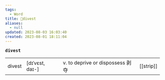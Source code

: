 ```yaml
---
tags:
  - Word
title: 📖divest
aliases:
  - null
updated: 2023-08-03 16:03:40
created: 2023-08-01 18:11:04
---
```


<pre><strong>divest</strong></pre>
|   |   |   |   |
|---|---|---|---|
|divest|[dɪˈvɛst, daɪ-]|v. to deprive or dispossess 剥夺|[[strip]]|